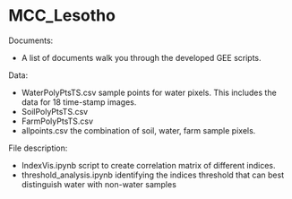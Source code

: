 # MCC_Lesotho

Documents:
- A list of documents walk you through the developed GEE scripts.

Data:
- WaterPolyPtsTS.csv sample points for water pixels. This includes the data for 18 time-stamp images.
- SoilPolyPtsTS.csv
- FarmPolyPtsTS.csv
- allpoints.csv the combination of soil, water, farm sample pixels.

File description:
- IndexVis.ipynb script to create correlation matrix of different indices.
- threshold_analysis.ipynb identifying the indices threshold that can best distinguish water with non-water samples
